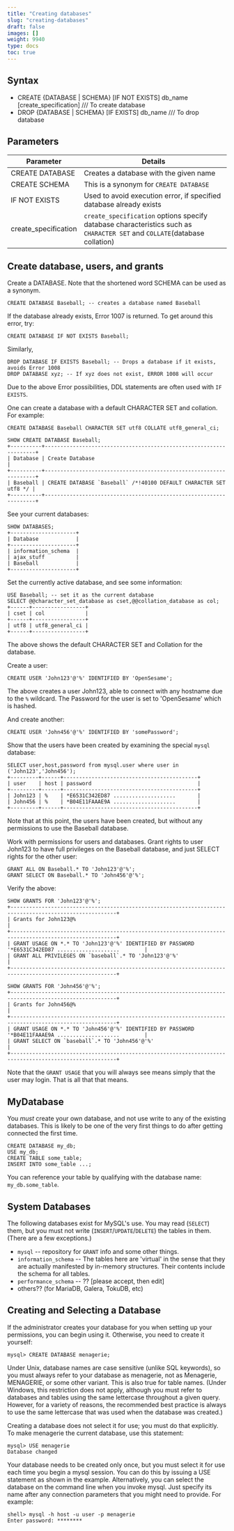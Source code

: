 ```yaml
---
title: "Creating databases"
slug: "creating-databases"
draft: false
images: []
weight: 9940
type: docs
toc: true
---
```


## Syntax
- CREATE {DATABASE | SCHEMA} [IF NOT EXISTS] db_name [create_specification]  /// To create database
- DROP {DATABASE | SCHEMA} [IF EXISTS] db_name /// To drop database

## Parameters
|Parameter           |Details                 |
|--------------------|------------------------|
|CREATE DATABASE     | Creates a database with the given name
| CREATE SCHEMA      | This is a synonym for `CREATE DATABASE`
|IF NOT EXISTS       | Used to avoid execution error, if specified database already exists
|create_specification| `create_specification` options specify database characteristics such as `CHARACTER SET` and `COLLATE`(database collation)

## Create database, users, and grants
Create a DATABASE. Note that the shortened word SCHEMA can be used as a synonym.

    CREATE DATABASE Baseball; -- creates a database named Baseball

If the database already exists, Error 1007 is returned. To get around this error, try:

    CREATE DATABASE IF NOT EXISTS Baseball;

Similarly,

    DROP DATABASE IF EXISTS Baseball; -- Drops a database if it exists, avoids Error 1008
    DROP DATABASE xyz; -- If xyz does not exist, ERROR 1008 will occur

Due to the above Error possibilities, DDL statements are often used with `IF EXISTS`.

One can create a database with a default CHARACTER SET and collation. For example:

    CREATE DATABASE Baseball CHARACTER SET utf8 COLLATE utf8_general_ci;

    SHOW CREATE DATABASE Baseball;
    +----------+-------------------------------------------------------------------+
    | Database | Create Database                                                   |
    +----------+-------------------------------------------------------------------+
    | Baseball | CREATE DATABASE `Baseball` /*!40100 DEFAULT CHARACTER SET utf8 */ |
    +----------+-------------------------------------------------------------------+

See your current databases:

    SHOW DATABASES;
    +---------------------+
    | Database            |
    +---------------------+
    | information_schema  |
    | ajax_stuff          |
    | Baseball            |
    +---------------------+

Set the currently active database, and see some information:

    USE Baseball; -- set it as the current database
    SELECT @@character_set_database as cset,@@collation_database as col;
    +------+-----------------+
    | cset | col             |
    +------+-----------------+
    | utf8 | utf8_general_ci |
    +------+-----------------+

The above shows the default CHARACTER SET and Collation for the database.

Create a user:

    CREATE USER 'John123'@'%' IDENTIFIED BY 'OpenSesame';

The above creates a user John123, able to connect with any hostname due to the `%` wildcard. The Password for the user is set to 'OpenSesame' which is hashed.

And create another:

    CREATE USER 'John456'@'%' IDENTIFIED BY 'somePassword';

Show that the users have been created by examining the special `mysql` database:

    SELECT user,host,password from mysql.user where user in ('John123','John456');
    +---------+------+-------------------------------------------+
    | user    | host | password                                  |
    +---------+------+-------------------------------------------+
    | John123 | %    | *E6531C342ED87 ....................       |
    | John456 | %    | *B04E11FAAAE9A ....................       |
    +---------+------+-------------------------------------------+

Note that at this point, the users have been created, but without any permissions to use the Baseball database.

Work with permissions for users and databases. Grant rights to user John123 to have full privileges on the Baseball database, and just SELECT rights for the other user:

    GRANT ALL ON Baseball.* TO 'John123'@'%';
    GRANT SELECT ON Baseball.* TO 'John456'@'%';

Verify the above:

    SHOW GRANTS FOR 'John123'@'%';
    +--------------------------------------------------------------------------------------------------------+
    | Grants for John123@%                                                                                   |
    +--------------------------------------------------------------------------------------------------------+
    | GRANT USAGE ON *.* TO 'John123'@'%' IDENTIFIED BY PASSWORD '*E6531C342ED87 ....................        |
    | GRANT ALL PRIVILEGES ON `baseball`.* TO 'John123'@'%'                                                  |
    +--------------------------------------------------------------------------------------------------------+
    
    SHOW GRANTS FOR 'John456'@'%';
    +--------------------------------------------------------------------------------------------------------+
    | Grants for John456@%                                                                                   |
    +--------------------------------------------------------------------------------------------------------+
    | GRANT USAGE ON *.* TO 'John456'@'%' IDENTIFIED BY PASSWORD '*B04E11FAAAE9A ....................        |
    | GRANT SELECT ON `baseball`.* TO 'John456'@'%'                                                          |
    +--------------------------------------------------------------------------------------------------------+

Note that the `GRANT USAGE` that you will always see means simply that the user may login. That is all that that means.










## MyDatabase
You _must_ create your own database, and not use write to any of the existing databases.  This is likely to be one of the very first things to do after getting connected the first time.

    CREATE DATABASE my_db;
    USE my_db;
    CREATE TABLE some_table;
    INSERT INTO some_table ...;

You can reference your table by qualifying with the database name:  `my_db.some_table`.

## System Databases
The following databases exist for MySQL's use.  You may read (`SELECT`) them, but you must not write (`INSERT`/`UPDATE`/`DELETE`) the tables in them.  (There are a few exceptions.)

* `mysql` -- repository for `GRANT` info and some other things.
* `information_schema` -- The tables here are 'virtual' in the sense that they are actually manifested by in-memory structures.  Their contents include the schema for all tables.
* `performance_schema` -- ?? [please accept, then edit]
* others??  (for MariaDB, Galera, TokuDB, etc)

## Creating and Selecting a Database
If the administrator creates your database for you when setting up your permissions, you can begin using it. Otherwise, you need to create it yourself:

    mysql> CREATE DATABASE menagerie;

Under Unix, database names are case sensitive (unlike SQL keywords), so you must always refer to your database as menagerie, not as Menagerie, MENAGERIE, or some other variant. This is also true for table names. (Under Windows, this restriction does not apply, although you must refer to databases and tables using the same lettercase throughout a given query. However, for a variety of reasons, the recommended best practice is always to use the same lettercase that was used when the database was created.)

Creating a database does not select it for use; you must do that explicitly. To make menagerie the current database, use this statement:

    mysql> USE menagerie
    Database changed

Your database needs to be created only once, but you must select it for use each time you begin a mysql session. You can do this by issuing a USE statement as shown in the example. Alternatively, you can select the database on the command line when you invoke mysql. Just specify its name after any connection parameters that you might need to provide. For example:

    shell> mysql -h host -u user -p menagerie
    Enter password: ********

